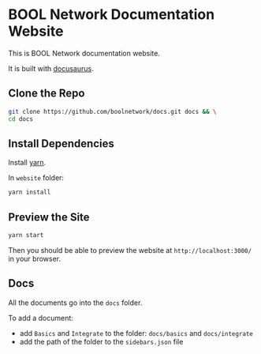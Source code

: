 # BOOL Network Documentation Website

This is BOOL Network documentation website.

It is built with [docusaurus](https://docusaurus.io/).

## Clone the Repo

```bash
git clone https://github.com/boolnetwork/docs.git docs && \
cd docs
```

## Install Dependencies

Install [yarn](https://yarnpkg.com/en/).

In `website` folder:

```bash
yarn install
```

## Preview the Site

```bash
yarn start
```

Then you should be able to preview the website at `http://localhost:3000/` in your browser.

## Docs

All the documents go into the `docs` folder.

To add a document:

- add `Basics` and `Integrate` to the folder: `docs/basics` and `docs/integrate`
- add the path of the folder to the `sidebars.json` file
